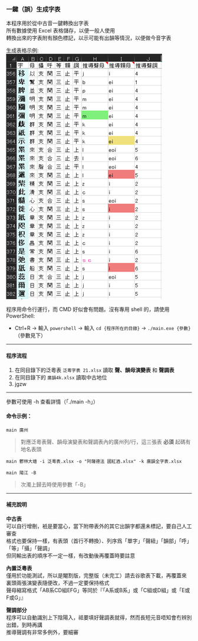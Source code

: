 ### 一鍵（誤）生成字表  
  
本程序用於從中古音一鍵轉換出字表  
所有數據使用 Excel 表格儲存，以便一般人使用  
轉換出來的字表附有顏色標記，以示可能有出韻等情況，以便做今音字表  
  
生成表格示例:   
![生成字表示例](./export_example.png)  
  
  
程序用命令行運行，而 CMD 好似會有問題。沒有專用 shell 的，請使用 PowerShell:  
* Ctrl+R -> 輸入 `powershell` ->  輸入 `cd {程序所在的目錄}` -> `./main.exe {參數}`（參數見下）  
  
*****
  
#### 程序流程  
1. 在同目錄下的泛粵表 `泛粵字表 21.xlsx` 讀取 **聲、韻母演變表** 和 **聲調表**  
2. 在同目錄下的 `廣韻4k.xlsx` 讀取中古地位  
3. jgzw
  
*****

參數可使用 -h 查看詳情（「./main -h」）  
  
#### 命令示例：  
 `main 廣州`  
> 對應泛粵表聲、韻母演變表和聲調表內的廣州列/行，這三張表 **必須** 起碼有地名表頭
  
  
`main 鬱林大塘 -i 泛粵表.xlsx -o "阿薩德法 國紅酒.xlsx" -k 廣韻全字表.xlsx`  
  
`main 陽江 -B`  
> 次濁上歸去時使用參數「-B」  

*****
  
#### 補充說明  
  
**中古表**  
可以自行增刪，衹是要當心，當下附帶表外的其它出韻字都還未標記，要自己人工審查  
格式也要保持一樣，有表頭（首行不轉換）、列序爲「單字」「聲紐」「韻部」「呼」「等」「攝」「聲調」  
但同輸出表的順序不一定一樣，有改動後再覆蓋時要註意  
  
**內置泛粵表**  
僅用於功能測試，所以是閹割版，完整版（未完工）請去谷歌表下載，再覆蓋來  
裏頭兩張演變表隨便改，不過一定要保持格式  
聲母縮寫格式「AB系CD組EFG」等同於『「A系或B系」或「C組或D組」或「E或F或G」』  
  
**聲調部分**  
程序可以自動識別上下陰陽入，祗要填好聲調表就得，然而長短元音唔知會冇辨別出錯，到時再講  
推導聲調有非常多例外，要細審  
  